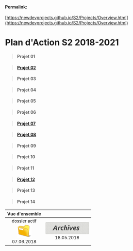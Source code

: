 <link rel="stylesheet" href="S2.css">

#### Permalink: 
[https://newdevprojects.github.io/S2/Projects/Overview.html](https://newdevprojects.github.io/S2/Projects/Overview.html)

# Plan d'Action S2 2018-2021

> #### Projet 01

> #### [**Projet 02**](02.md)

> #### Projet 03

> #### Projet 04

> #### Projet 05

> #### Projet 06

> #### [**Projet 07**](07.md)

> #### [**Projet 08**](08.md)

> #### Projet 09

> #### Projet 10

> #### Projet 11

> #### [**Projet 12**](12.md)

> #### Projet 13

> #### Projet 14

| Vue d'ensemble | &nbsp; |
| :---: | :---: |
| dossier actif<br>![](folder.png)<br><span>07.06.2018</span> | ![](archives.png)<br><span>18.05.2018</span> |
